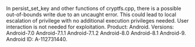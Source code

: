 In persist_set_key and other functions of cryptfs.cpp, there is a possible out-of-bounds write due to an uncaught error. This could lead to local escalation of privilege with no additional execution privileges needed. User interaction is not needed for exploitation. Product: Android. Versions: Android-7.0 Android-7.1.1 Android-7.1.2 Android-8.0 Android-8.1 Android-9. Android ID: A-112731440.